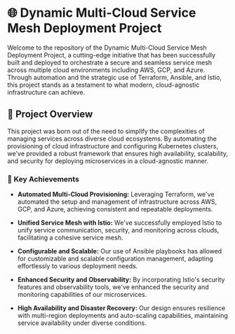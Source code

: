 # 🌐 Dynamic Multi-Cloud Service Mesh Deployment Project

Welcome to the repository of the Dynamic Multi-Cloud Service Mesh Deployment Project, a cutting-edge initiative that has been successfully built and deployed to orchestrate a secure and seamless service mesh across multiple cloud environments including AWS, GCP, and Azure. Through automation and the strategic use of Terraform, Ansible, and Istio, this project stands as a testament to what modern, cloud-agnostic infrastructure can achieve.

## 🚀 Project Overview

This project was born out of the need to simplify the complexities of managing services across diverse cloud ecosystems. By automating the provisioning of cloud infrastructure and configuring Kubernetes clusters, we've provided a robust framework that ensures high availability, scalability, and security for deploying microservices in a cloud-agnostic manner.

### 🎯 Key Achievements

- **Automated Multi-Cloud Provisioning:** Leveraging Terraform, we've automated the setup and management of infrastructure across AWS, GCP, and Azure, achieving consistent and repeatable deployments.

- **Unified Service Mesh with Istio:** We've successfully employed Istio to unify service communication, security, and monitoring across clouds, facilitating a cohesive service mesh.

- **Configurable and Scalable:** Our use of Ansible playbooks has allowed for customizable and scalable configuration management, adapting effortlessly to various deployment needs.

- **Enhanced Security and Observability:** By incorporating Istio's security features and observability tools, we've enhanced the security and monitoring capabilities of our microservices.

- **High Availability and Disaster Recovery:** Our design ensures resilience with multi-region deployments and auto-scaling capabilities, maintaining service availability under diverse conditions.
